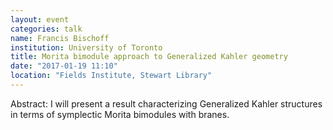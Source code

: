 ```yaml
---
layout: event
categories: talk
name: Francis Bischoff
institution: University of Toronto
title: Morita bimodule approach to Generalized Kahler geometry
date: "2017-01-19 11:10"
location: "Fields Institute, Stewart Library"
---
```

Abstract: I will present a result characterizing Generalized Kahler structures in terms of symplectic Morita bimodules with branes.
